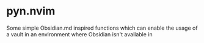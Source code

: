 # pyn.nvim
Some simple Obsidian.md inspired functions which can enable the usage of a vault in an environment where Obsidian isn't available in
